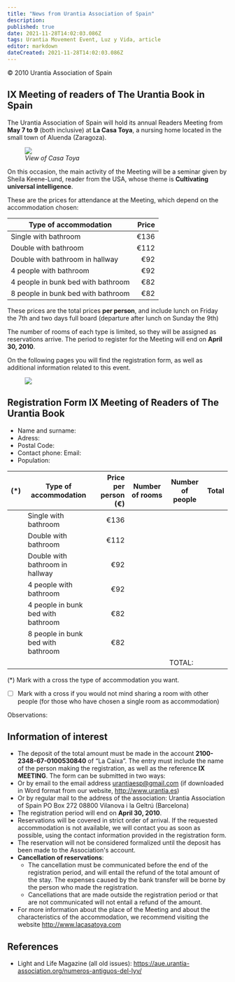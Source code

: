 ```yaml
---
title: "News from Urantia Association of Spain"
description: 
published: true
date: 2021-11-28T14:02:03.086Z
tags: Urantia Movement Event, Luz y Vida, article
editor: markdown
dateCreated: 2021-11-28T14:02:03.086Z
---
```


<p class="v-card v-sheet theme--light gray lighten-3 px-2">© 2010 Urantia Association of Spain</p>


## IX Meeting of readers of The Urantia Book in Spain

The Urantia Association of Spain will hold its annual Readers Meeting from **May 7 to 9** (both inclusive) at **La Casa Toya**, a nursing home located in the small town of Aluenda (Zaragoza).

<figure id="Figure_1" class="image urantiapedia">
<img src="/image/article/Luz_y_Vida/LyV20/03.jpg">
<figcaption><em>View of Casa Toya</em></figcaption>
</figure>

On this occasion, the main activity of the Meeting will be a seminar given by Sheila Keene-Lund, reader from the USA, whose theme is **Cultivating universal intelligence**.

These are the prices for attendance at the Meeting, which depend on the accommodation chosen:

Type of accommodation | Price
--- | ---:
Single with bathroom | €136
Double with bathroom | €112
Double with bathroom in hallway | €92
4 people with bathroom | €92
4 people in bunk bed with bathroom | €82
8 people in bunk bed with bathroom | €82

These prices are the total prices **per person**, and include lunch on Friday the 7th and two days full board (departure after lunch on Sunday the 9th)

The number of rooms of each type is limited, so they will be assigned as reservations arrive. The period to register for the Meeting will end on **April 30, 2010**.

On the following pages you will find the registration form, as well as additional information related to this event.

<figure id="Figure_1" class="image urantiapedia">
<img src="/image/article/Luz_y_Vida/LyV20/04.jpg">
</figure>

## Registration Form IX Meeting of Readers of The Urantia Book

- Name and surname:
- Adress:
- Postal Code:
- Contact phone: Email:
- Population:

(*) | Type of accommodation | Price per person (€) | Number of rooms | Number of people | Total
--- | --- | ---: | --- | --- | ---
&nbsp; | Single with bathroom | €136 | &nbsp; | &nbsp; | &nbsp;
&nbsp; | Double with bathroom | €112 | &nbsp; | &nbsp; | &nbsp;
&nbsp; | Double with bathroom in hallway | €92 | &nbsp; | &nbsp; | &nbsp;
&nbsp; | 4 people with bathroom | €92 | &nbsp; | &nbsp; | &nbsp;
&nbsp; | 4 people in bunk bed with bathroom | €82 | &nbsp; | &nbsp; | &nbsp;
&nbsp; | 8 people in bunk bed with bathroom | €82 | &nbsp; | &nbsp; | &nbsp;
&nbsp; | &nbsp; | &nbsp; | &nbsp; | TOTAL: | &nbsp;


(*) Mark with a cross the type of accommodation you want.

- [ ] Mark with a cross if you would not mind sharing a room with other people (for those who have chosen a single room as accommodation)

Observations:

## Information of interest

- The deposit of the total amount must be made in the account **2100-2348-67-0100530840** of “La Caixa”. The entry must include the name of the person making the registration, as well as the reference **IX MEETING**. The form can be submitted in two ways:
- Or by email to the email address urantiaesp@gmail.com (if downloaded in Word format from our website, http://www.urantia.es)
- Or by regular mail to the address of the association:
	Urantia Association of Spain
	PO Box 272
	08800 Vilanova i la Geltrú
	(Barcelona)
- The registration period will end on **April 30, 2010**.
- Reservations will be covered in strict order of arrival. If the requested accommodation is not available, we will contact you as soon as possible, using the contact information provided in the registration form.
- The reservation will not be considered formalized until the deposit has been made to the Association's account.
- **Cancellation of reservations**:
	- The cancellation must be communicated before the end of the registration period, and will entail the refund of the total amount of the stay. The expenses caused by the bank transfer will be borne by the person who made the registration.
	- Cancellations that are made outside the registration period or that are not communicated will not entail a refund of the amount.
- For more information about the place of the Meeting and about the characteristics of the accommodation, we recommend visiting the website http://www.lacasatoya.com

## References

- Light and Life Magazine (all old issues): https://aue.urantia-association.org/numeros-antiguos-del-lyv/

